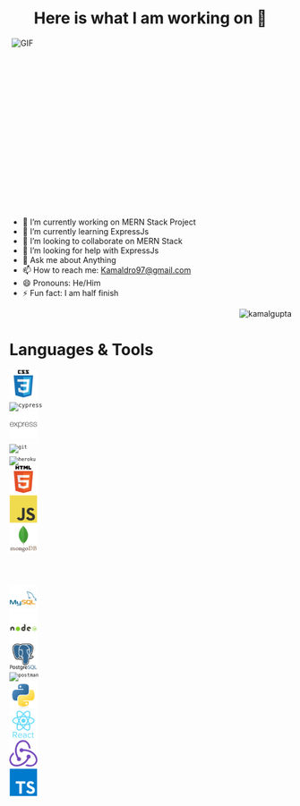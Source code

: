 

<h1 align="center"> Here is what I am working on 👋 </h1>


 
  <img align="right" alt="GIF" src="https://cdn.dribbble.com/users/1201592/screenshots/9078494/media/422a760a51cef7de2fa3db9daf697853.gif"  height="320" width="500" />


- 🔭 I’m currently working on MERN Stack Project
- 🌱 I’m currently learning ExpressJs
- 👯 I’m looking to collaborate on MERN Stack
- 🤔 I’m looking for help with ExpressJs
- 💬 Ask me about Anything
- 📫 How to reach me: Kamaldro97@gmail.com
- 😄 Pronouns: He/Him
- ⚡ Fun fact: I am half finish



 <p align="right"> <img src="https://github-readme-stats.vercel.app/api?username=kamalgupta97&show_icons=true&theme=gotham" alt="kamalgupta" />


 <span><h1 align="left">Languages & Tools</h1></span>
<span align="left">
<code><img src="https://raw.githubusercontent.com/devicons/devicon/master/icons/css3/css3-original-wordmark.svg" alt="css3" width="50" height="50"/> 
<code><img src="https://raw.githubusercontent.com/simple-icons/simple-icons/6e46ec1fc23b60c8fd0d2f2ff46db82e16dbd75f/icons/cypress.svg" alt="cypress" width="50" height="50"/> <code><img src="https://raw.githubusercontent.com/devicons/devicon/master/icons/express/express-original-wordmark.svg" alt="express" width="50" height="50"/></code> 
<code><img src="https://www.vectorlogo.zone/logos/git-scm/git-scm-icon.svg" alt="git" width="50" height="50"/></code> 
<code><img src="https://www.vectorlogo.zone/logos/heroku/heroku-icon.svg" alt="heroku" width="50" height="50"/></code> 
<code><img src="https://raw.githubusercontent.com/devicons/devicon/master/icons/html5/html5-original-wordmark.svg" alt="html5" width="50" height="50"/></code> 
<code><img src="https://raw.githubusercontent.com/devicons/devicon/master/icons/javascript/javascript-original.svg" alt="javascript" width="50" height="50"/></code>
  <code><img src="https://raw.githubusercontent.com/devicons/devicon/master/icons/mongodb/mongodb-original-wordmark.svg" alt="mongodb" width="50" height="50"/></code>
 </span>
 <span align="left">
 
<code><img src="https://raw.githubusercontent.com/devicons/devicon/master/icons/mysql/mysql-original-wordmark.svg" alt="mysql" width="50" height="50"/></code> 
<code><img src="https://raw.githubusercontent.com/devicons/devicon/master/icons/nodejs/nodejs-original-wordmark.svg" alt="nodejs" width="50" height="50"/></code> 
<code><img src="https://raw.githubusercontent.com/devicons/devicon/master/icons/postgresql/postgresql-original-wordmark.svg" alt="postgresql" width="50" height="50"/></code> 
<code><img src="https://www.vectorlogo.zone/logos/getpostman/getpostman-icon.svg" alt="postman" width="50" height="50"/></code> 
<code><img src="https://raw.githubusercontent.com/devicons/devicon/master/icons/python/python-original.svg" alt="python" width="50" height="50"/></code> 
<code><img src="https://raw.githubusercontent.com/devicons/devicon/master/icons/react/react-original-wordmark.svg" alt="react" width="50" height="50"/></code> 
<code><img src="https://raw.githubusercontent.com/devicons/devicon/master/icons/redux/redux-original.svg" alt="redux" width="50" height="50"/></code> 
<code><img src="https://raw.githubusercontent.com/devicons/devicon/master/icons/typescript/typescript-original.svg" alt="typescript" width="50" height="50"/></code> 
 </span>
